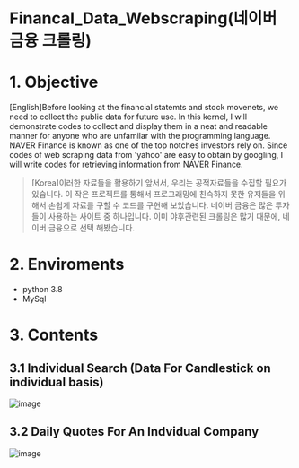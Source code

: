 # Financal_Data_Webscraping(네이버 금융 크롤링)

# 1. Objective

[English]Before looking at the financial statemts and stock movenets, we need to collect the public data for future use. In this kernel, I will demonstrate codes to collect and display them in a neat and readable manner for anyone who are unfamilar with the programming language. NAVER Finance is known as  one of the top notches investors rely on. Since codes of web scraping data from 'yahoo'  are easy to obtain by googling, I will write codes for retrieving information from NAVER Finance.

>[Korea]이러한 자료들을 활용하기 앞서서, 우리는 공적자료들을 수집할 필요가 있습니다. 이 작은 프로젝트를 통해서 프로그래밍에 친숙하지 
>못한 유저들을 위해서 손쉽게 자료를 구할 수  코드를 구현해 보았습니다. 네이버 금융은 많은 투자들이 사용하는 사이트 중 하나입니다. 이미 야후관련된 크롤링은 
>많기 때문에, 네이버 금융으로 선택 해봤습니다.

# 2. Enviroments 
- python 3.8
- MySql 

# 3. Contents

## 3.1 Individual Search (Data For Candlestick on individual basis)

![image](https://user-images.githubusercontent.com/53164959/84439737-c1270d80-ac73-11ea-9bd4-fdb6282aabb8.png)

## 3.2 Daily Quotes For An Indvidual Company


![image](https://user-images.githubusercontent.com/53164959/84514139-7d7ce400-ad05-11ea-8692-03321858f4ad.png)






